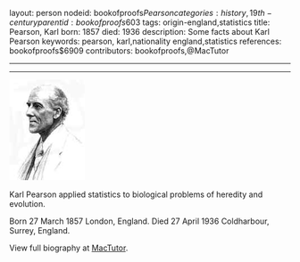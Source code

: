 layout: person
nodeid: bookofproofs$Pearson
categories: history,19th-century
parentid: bookofproofs$603
tags: origin-england,statistics
title: Pearson, Karl
born: 1857
died: 1936
description: Some facts about Karl Pearson
keywords: pearson, karl,nationality england,statistics
references: bookofproofs$6909
contributors: bookofproofs,@MacTutor

---


---

![Pearson.jpg](https://github.com/bookofproofs/bookofproofs.github.io/blob/main/_sources/_assets/images/portraits/Pearson.jpg?raw=true)

Karl Pearson applied statistics to biological problems of heredity and evolution.

Born 27 March 1857 London, England. Died 27 April 1936 Coldharbour, Surrey, England.


View full biography at [MacTutor](https://mathshistory.st-andrews.ac.uk/Biographies/Pearson/).